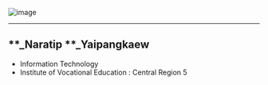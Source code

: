 ![image](https://github.com/Mon5te2/Mon5te2.github.io/assets/135462462/30cf7b49-aae9-4b11-a0c2-bc605ff9c1bc)

---
**_Naratip **_Yaipangkaew
---
+ Information Technology
+ Institute of Vocational Education :  Central Region 5
